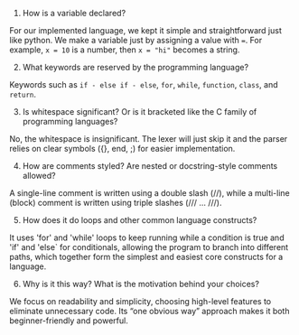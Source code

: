 1. How is a variable declared?
   
For our implemented language, we kept it simple and straightforward just like python. We make a variable just by assigning a value with `=`. For example, `x = 10` is a number, then `x = "hi"` becomes a string.

 
2. What keywords are reserved by the programming language?
   
Keywords such as `if - else if - else`, `for`, `while`, `function`, `class`, and `return`.

 
3. Is whitespace significant? Or is it bracketed like the C family of programming languages?
   
No, the whitespace is insignificant. The lexer will just skip it and the parser relies on clear symbols ({}, end, ;) for easier implementation. 


4. How are comments styled? Are nested or docstring-style comments allowed?
   
A single-line comment is written using a double slash (//), while a multi-line (block) comment is written using triple slashes (/// ... ///).


5. How does it do loops and other common language constructs?
   
It uses 'for' and 'while' loops to keep running while a condition is true and 'if' and 'else` for conditionals, allowing the program to branch into different paths, which together form the simplest and easiest core constructs for a language.


6. Why is it this way? What is the motivation behind your choices?

We focus on readability and simplicity, choosing high-level features to eliminate unnecessary code. Its “one obvious way” approach makes it both beginner-friendly and powerful.

   
